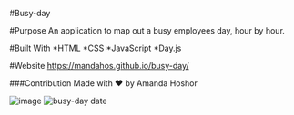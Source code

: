 
#Busy-day

#Purpose
An application to map out a busy employees day, hour by hour.

#Built With
*HTML
*CSS
*JavaScript
*Day.js

#Website
https://mandahos.github.io/busy-day/

###Contribution
Made with ❤️ by Amanda Hoshor


![image](https://user-images.githubusercontent.com/73262787/115160422-4b3ec000-a055-11eb-88eb-c28c3df38cf8.png)
![busy-day date](https://user-images.githubusercontent.com/73262787/115160427-4e39b080-a055-11eb-9f89-549915e7a7a7.png)
